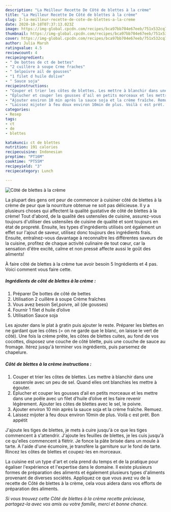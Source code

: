 ```yaml
---
description: "La Meilleur Recette De Côté de blettes à la crème"
title: "La Meilleur Recette De Côté de blettes à la crème"
slug: 2-la-meilleur-recette-de-cote-de-blettes-a-la-creme
date: 2020-10-18T07:37:13.023Z
image: https://img-global.cpcdn.com/recipes/bca97bb704e67eeb/751x532cq70/cote-de-blettes-a-la-creme-photo-principale-de-la-recette.jpg
thumbnail: https://img-global.cpcdn.com/recipes/bca97bb704e67eeb/751x532cq70/cote-de-blettes-a-la-creme-photo-principale-de-la-recette.jpg
cover: https://img-global.cpcdn.com/recipes/bca97bb704e67eeb/751x532cq70/cote-de-blettes-a-la-creme-photo-principale-de-la-recette.jpg
author: Julia Marsh
ratingvalue: 4.5
reviewcount: 4
recipeingredient:
- " De bottes de ct de bettes"
- "2 cuillère à soupe Crme fraches"
- " Selpoivre ail de gousses"
- "1 filet d huile dolive"
- " Sauce soja"
recipeinstructions:
- "Couper et trier les côtes de blettes. Les mettre à blanchir dans une casserole avec un peu de sel. Quand elles ont blanchies les mettre à égouter."
- "Éplucher et couper les gousses d’ail en petits morceaux et les mettre dans une poêle avec un filet d’huile d’olive et les faire revenir légèrement. Ajouter les côtes de blettes avec le sel, le poivre."
- "Ajouter environ 10 min après la sauce soja et la crème fraîche. Remuez."
- "Laissez mijoter à feu doux environ 10min de plus. Voilà c est prêt. Bon appétit"
categories:
- Resep
tags:
- ct
- de
- blettes

katakunci: ct de blettes 
nutrition: 191 calories
recipecuisine: Indonesian
preptime: "PT16M"
cooktime: "PT55M"
recipeyield: "3"
recipecategory: Lunch

---
```



![Côté de blettes à la crème](https://img-global.cpcdn.com/recipes/bca97bb704e67eeb/751x532cq70/cote-de-blettes-a-la-creme-photo-principale-de-la-recette.jpg)

La plupart des gens ont peur de commencer à cuisiner côté de blettes à la crème de peur que la nourriture obtenue ne soit pas délicieuse. Il y a plusieurs choses qui affectent la qualité gustative de côté de blettes à la crème! Tout d'abord, de la qualité des ustensiles de cuisine, assurez-vous toujours d'utiliser des ustensiles de cuisine de qualité et sont toujours en état de propreté. Ensuite, les types d'ingrédients utilisés ont également un effet sur l'ajout de saveur, utilisez donc toujours des ingrédients frais. Ensuite, entraînez-vous davantage à reconnaître les différentes saveurs de la cuisine, profitez de chaque activité culinaire de tout cœur, car la sensation d'être excité, calme et non pressé affecte aussi le goût des aliments!

<!--inarticleads1-->

À faire côté de blettes à la crème tue avoir besoin 5 Ingrédients et 4 pas. Voici comment vous faire cette.

##### Ingrédients de côté de blettes à la crème :

1. Préparer  De bottes de côté de bettes
1. Utilisation 2 cuillère à soupe Crème fraîches
1. Vous avez besoin  Sel,poivre, ail (de gousses)
1. Fournir 1 filet d huile d’olive
1. Utilisation  Sauce soja


Les ajouter dans le plat à gratin puis ajouter le reste. Préparer les blettes en ne gardant que les côtes (= on ne garde que le blanc, on laisse le vert de côté). Une fois la crème prête, les côtes de blettes cuites, au fond de vos cocottes, disposez une couche de côté blette, puis une couche de sauce au fromage. Itérez jusqu&#39;à terminer vos ingrédients, puis parsemez de chapelure. 

<!--inarticleads2-->

##### Côté de blettes à la crème instructions :

1. Couper et trier les côtes de blettes. Les mettre à blanchir dans une casserole avec un peu de sel. Quand elles ont blanchies les mettre à égouter.
1. Éplucher et couper les gousses d’ail en petits morceaux et les mettre dans une poêle avec un filet d’huile d’olive et les faire revenir légèrement. Ajouter les côtes de blettes avec le sel, le poivre.
1. Ajouter environ 10 min après la sauce soja et la crème fraîche. Remuez.
1. Laissez mijoter à feu doux environ 10min de plus. Voilà c est prêt. Bon appétit


J&#39;ajoute les tiges de blettes, je mets à cuire jusqu&#39;à ce que les tiges commencent à s&#39;attendrir. J&#39;ajoute les feuilles de blettes, je les cuis jusqu&#39;à ce qu&#39;elles commencent à flétrir. Je fonce la pâte brisée dans un moule à tarte. A l&#39;aide d&#39;une écumoire, je transfère la garniture sur le fond de tarte. Rincez les côtes de blettes et coupez-les en morceaux. 

<!--inarticleads1-->

<p>
La cuisine est un type d'art et cela prend du temps et de la pratique pour égaliser l'expérience et l'expertise dans le domaine. Il existe plusieurs formes de préparation des aliments et également plusieurs types d'aliments provenant de diverses sociétés. Appliquez ce que vous avez vu de la recette de Côté de blettes à la crème, cela vous aidera dans vos efforts de préparation des aliments.
</p>

<p>
<i>Si vous trouvez cette Côté de blettes à la crème recette précieuse, partagez-la avec vos amis ou votre famille, merci et bonne chance.</i>
</p>
